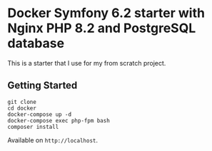 # Docker Symfony 6.2 starter with Nginx PHP 8.2 and PostgreSQL database

This is a starter that I use for my from scratch project.

## Getting Started

```
git clone
cd docker
docker-compose up -d
docker-compose exec php-fpm bash 
composer install
```

Available on `http://localhost`.
